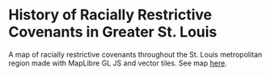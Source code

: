 # History of Racially Restrictive Covenants in Greater St. Louis
A map of racially restrictive covenants throughout the St. Louis metropolitan region made with MapLibre GL JS and vector tiles. See map [here](https://ui-libraries.github.io/greater-st-louis-covs/).
